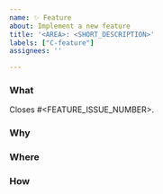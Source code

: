 ```yaml
---
name: ✨ Feature
about: Implement a new feature
title: '<AREA>: <SHORT_DESCRIPTION>'
labels: ["C-feature"]
assignees: ''

---
```


### What
Closes #<FEATURE_ISSUE_NUMBER>.

<!-- If applicable, describe the feature in more detail. -->

### Why
<!-- If applicable, describe why the feature should exist. -->

### Where
<!-- If applicable, describe all the places the feature affects. -->

### How
<!-- If applicable, describe how this feature works. -->
